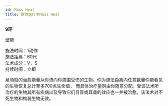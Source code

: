 ```yaml
---
id: Mass Heal
title: 群体医疗术Mass Heal
---
```


**9环**

塑能

施法时间：1动作  
施法距离：60尺  
法术成分：V、S  
持续时间：立即  





泉涌般的治愈能量从你流向你周围受伤的生物。你为施法距离内任意数量你能看见的生物恢复总计至多700点生命值，
而具体治疗量则由你随意分配。受该法术所治疗的生物其所有疾病以及导致它们目盲或耳聋的效应也一并被治愈。该法术对不死生物和构装生物无效。
